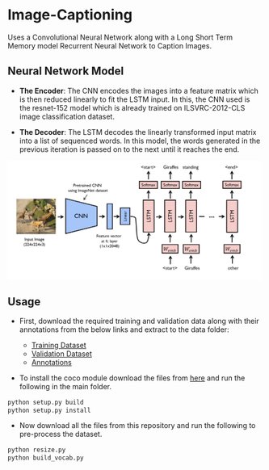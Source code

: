 # Image-Captioning

Uses a Convolutional Neural Network along with a Long Short Term Memory model Recurrent Neural Network to Caption Images.

## Neural Network Model 

- **The Encoder**: The CNN encodes the images into a feature matrix which is then reduced linearly to fit the LSTM input. In this, the CNN used is the resnet-152 model which is already trained on ILSVRC-2012-CLS image classification dataset.

- **The Decoder**: The LSTM decodes the linearly transformed input matrix into a list of sequenced words. In this model, the words generated in the previous iteration is passed on to the next until it reaches the end. 

<p align="center">
<img src="https://github.com/crypto-code/Image-Captioning/blob/master/assets/model.png" align="middle" />   </p>

## Usage

- First, download the required training and validation data along with their annotations from the below links and extract to the data folder:
  - [Training Dataset](http://images.cocodataset.org/zips/train2014.zip)
  - [Validation Dataset](http://images.cocodataset.org/zips/val2014.zip)
  - [Annotations](http://images.cocodataset.org/annotations/annotations_trainval2014.zip)

- To install the coco module download the files from [here](https://github.com/pdollar/coco.git) and run the following in the main folder.
```
python setup.py build
python setup.py install
```

- Now download all the files from this repository and run the following to pre-process the dataset.
```
python resize.py
python build_vocab.py
```


